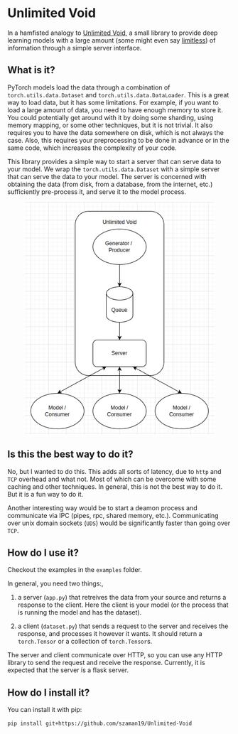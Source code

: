 # Unlimited Void

In a hamfisted analogy to [Unlimited Void](https://jujutsu-kaisen.fandom.com/wiki/Unlimited_Void), a small library to provide deep learning models with a large amount (some might even say [limitless](https://jujutsu-kaisen.fandom.com/wiki/Limitless)) of information through a simple server interface. 


## What is it?

PyTorch models load the data through a combination of `torch.utils.data.Dataset` and `torch.utils.data.DataLoader`. This is a great way to load data, but it has some limitations. For example, if you want to load a large amount of data, you need to have enough memory to store it. You could potentially get around with it by doing some sharding, using memory mapping, or some other techniques, but it is not trivial. It also requires you to have the data somewhere on disk, which is not always the case. Also, this requires your preprocessing to be done in advance or in the same code, which increases the complexity of your code.

This library provides a simple way to start a server that can serve data to your model.
We wrap the `torch.utils.data.Dataset` with a simple server that can serve the data to your model. The server is concerned with obtaining the data (from disk, from a database, from the internet, etc.) sufficiently pre-process it, and serve it to the model process. 

<p align="center">
  <img src="assets/flow-chart.png" alt="Flowchart" />
</p>

## Is this the best way to do it?

No, but I wanted to do this. This adds all sorts of latency, due to `http` and `TCP` overhead and what not. Most of which can be overcome with some caching and other techniques. In general, this is not the best way to do it. But it is a fun way to do it.

Another interesting way would be to start a deamon process and communicate via IPC (pipes, rpc, shared memory, etc.). Communicating over unix domain sockets (`UDS`) would be significantly faster than going over `TCP`.


## How do I use it?

Checkout the examples in the `examples` folder. 

In general, you need two things:,

1) a server (`app.py`) that retreives the data from your source and returns a response to the client. Here the client is your model (or the process that is running the model and has the dataset).

2) a client (`dataset.py`) that sends a request to the server and receives the response, and processes it however it wants. It should return a `torch.Tensor` or a collection of `torch.Tensor`s.

The server and client communicate over HTTP, so you can use any HTTP library to send the request and receive the response. Currently, it is expected that the server is a flask server. 

## How do I install it?

You can install it with pip:

```bash
pip install git+https://github.com/szaman19/Unlimited-Void
```